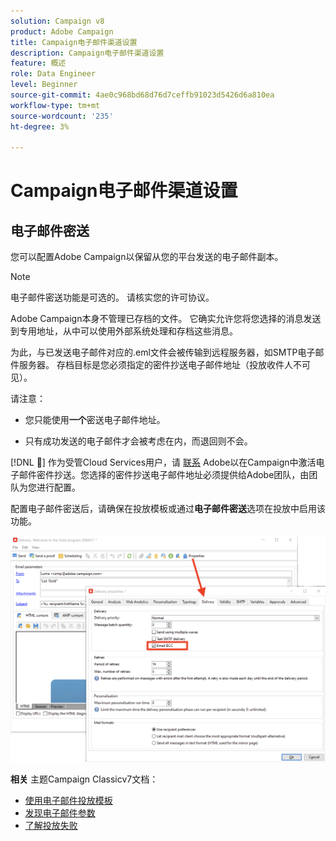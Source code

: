 ```yaml
---
solution: Campaign v8
product: Adobe Campaign
title: Campaign电子邮件渠道设置
description: Campaign电子邮件渠道设置
feature: 概述
role: Data Engineer
level: Beginner
source-git-commit: 4ae0c968bd68d76d7ceffb91023d5426d6a810ea
workflow-type: tm+mt
source-wordcount: '235'
ht-degree: 3%

---
```


# Campaign电子邮件渠道设置

## 电子邮件密送

您可以配置Adobe Campaign以保留从您的平台发送的电子邮件副本。

>[!NOTE]
>电子邮件密送功能是可选的。 请核实您的许可协议。

Adobe Campaign本身不管理已存档的文件。 它确实允许您将您选择的消息发送到专用地址，从中可以使用外部系统处理和存档这些消息。

为此，与已发送电子邮件对应的.eml文件会被传输到远程服务器，如SMTP电子邮件服务器。 存档目标是您必须指定的密件抄送电子邮件地址（投放收件人不可见）。

请注意：

* 您只能使用&#x200B;**一个**&#x200B;密送电子邮件地址。

* 只有成功发送的电子邮件才会被考虑在内，而退回则不会。

[!DNL :speech_balloon:] 作为受管Cloud Services用户，请 [联系](../start/campaign-faq.md#support) Adobe以在Campaign中激活电子邮件密件抄送。您选择的密件抄送电子邮件地址必须提供给Adobe团队，由团队为您进行配置。

配置电子邮件密送后，请确保在投放模板或通过&#x200B;**电子邮件密送**&#x200B;选项在投放中启用该功能。

![](assets/email-bcc.png)


**相关** 主题Campaign Classicv7文档：

* [使用电子邮件投放模板](https://experienceleague.adobe.com/docs/campaign-classic/using/sending-messages/using-delivery-templates/about-templates.html)
* [发现电子邮件参数](https://experienceleague.adobe.com/docs/campaign-classic/using/sending-messages/sending-emails/sending-an-email/email-parameters.html)
* [了解投放失败](https://experienceleague.adobe.com/docs/campaign-classic/using/sending-messages/monitoring-deliveries/understanding-delivery-failures.html)
